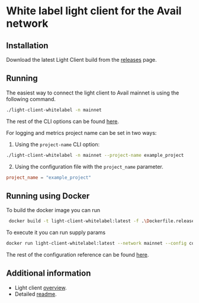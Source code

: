 # White label light client for the Avail network

## Installation

Download the latest Light Client build from the [releases](https://github.com/availproject/light-client-whitelabel/releases) page.

## Running

The easiest way to connect the light client to Avail mainnet is using the following command.

```bash
./light-client-whitelabel -n mainnet
```

The rest of the CLI options can be found [here](https://github.com/availproject/avail-light/blob/main/client/README.md#options).

For logging and metrics project name can be set in two ways:

1. Using the `project-name` CLI option:

```bash
./light-client-whitelabel -n mainnet --project-name example_project
```

2. Using the configuration file with the `project_name` parameter.

```toml
project_name = "example_project"
```

## Running using Docker 

To build the docker image you can run 

```bash 
 docker build -t light-client-whitelabel:latest -f .\Dockerfile.release .
```

To execute it you can run supply params 

```bash
docker run light-client-whitelabel:latest --network mainnet --config config.yaml
```

The rest of the configuration reference can be found [here](https://github.com/availproject/avail-light/blob/main/client/README.md#configuration-reference).

## Additional information

- Light client [overview](https://docs.availproject.org/docs/operate-a-node/run-a-light-client/Overview).
- Detailed [readme](https://github.com/availproject/avail-light/tree/main/client).
